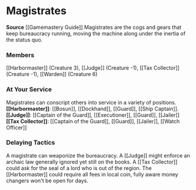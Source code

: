 ﻿---
creature_family: Magistrates
id: '189'
name: Magistrates
rarity: Common
source: '[[DATABASE/source/Gamemastery Guide|Gamemastery Guide]]'
trait: null
type: Creature Family

---
# Magistrates

**Source** [[Gamemastery Guide]]
Magistrates are the cogs and gears that keep bureaucracy running, moving the machine along under the inertia of the status quo.

### Members

[[Harbormaster]] (Creature 3), [[Judge]] (Creature -1), [[Tax Collector]] (Creature -1), [[Warden]] (Creature 6)

###  At Your Service

Magistrates can conscript others into service in a variety of positions. 
**[[Harbormaster]]**: [[Bosun]], [[Dockhand]], [[Guard]], [[Ship Captain]]. 
**[[Judge]]**: [[Captain of the Guard]], [[Executioner]], [[Guard]], [[Jailer]] 
**[[Tax Collector]]**: [[Captain of the Guard]], [[Guard]], [[Jailer]], [[Watch Officer]]

###  Delaying Tactics

A magistrate can weaponize the bureaucracy. A [[Judge]] might enforce an archaic law generally ignored yet still on the books. A [[Tax Collector]] could ask for the seal of a lord who is out of the region. The [[Harbormaster]] could require all fees in local coin, fully aware money changers won't be open for days.